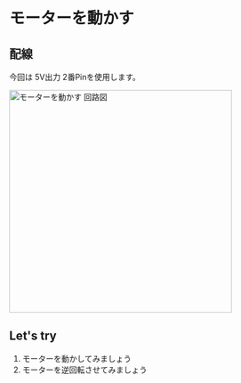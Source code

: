 # モーターを動かす

## 配線

今回は 5V出力 2番Pinを使用します。

<img src='https://raw.githubusercontent.com/libertyfish-co/ruby-hw/images/motor.png' alt='モーターを動かす 回路図' width="400" />

## Let's try

1. モーターを動かしてみましょう
1. モーターを逆回転させてみましょう
